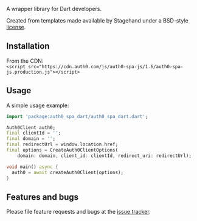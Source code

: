 A wrapper library for Dart developers.

Created from templates made available by Stagehand under a BSD-style
[license](https://github.com/dart-lang/stagehand/blob/master/LICENSE).

## Installation
From the CDN:  
`<script src="https://cdn.auth0.com/js/auth0-spa-js/1.6/auth0-spa-js.production.js"></script>`

## Usage

A simple usage example:

```dart
import 'package:auth0_spa_dart/auth0_spa_dart.dart';

Auth0Client auth0;
final clientId = '';
final domain = '';
final redirectUrl = window.location.href;
final options = CreateAuth0ClientOptions(
    domain: domain, client_id: clientId, redirect_uri: redirectUrl);

void main() async {
  auth0 = await createAuth0Client(options);
}
```

## Features and bugs

Please file feature requests and bugs at the [issue tracker][tracker].

[tracker]: http://example.com/issues/replaceme
